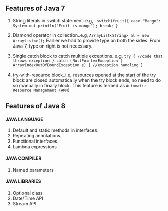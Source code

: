 ## Features of Java 7 ##
1.	String literals in switch statement..e.g,
		```
		switch(fruit){
			case "Mango": System.out.println("Fruit is mango");
				break;
		}```
		
2. 	Diamond operator in collection..e.g,
		```ArrayList<String> al = new ArrayList<>();```
	Earlier we had to provide type on both the sides. From Java 7, type on right is not necessary.
	
3.	Single catch block to catch multiple exceptions..e.g,
		```try {
			//code that throws exception
		} catch (NullPointerException | ArrayIndexOutOfBoundException e) {
			//exception handling
		}```
		
4. 	try-with-resource block..i.e, resources opened at the start of the try block are closed automatically when the try block ends, no need to do so manually in finally block. This feature is termed as ```Automatic Resource Management (ARM)```

## Features of Java 8 ##

#### JAVA LANGUAGE ####
1.	Default and static methods in interfaces.
2.	Repeating annotations.
3.	Functional interfaces.
4.	Lambda expressions

#### JAVA COMPILER ####
1.	Named parameters

#### JAVA LIBRARIES ####
1.	Optional class
2.	Date/Time API
3.	Stream API
